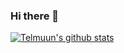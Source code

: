 ### Hi there 👋
[![Telmuun's github stats](https://github-readme-stats.vercel.app/api?username=kyore&count_private=true&show_icons=true&theme=radical)](https://github.com/anuraghazra/github-readme-stats)

<!--
**kyore/kyore** is a ✨ _special_ ✨ repository because its `README.md` (this file) appears on your GitHub profile.


- 🔭 I’m currently working on ...
- 🌱 I’m currently learning ...
- 👯 I’m looking to collaborate on ...
- 🤔 I’m looking for help with ...
- 💬 Ask me about ...
- 📫 How to reach me: ...
- 😄 Pronouns: ...
- ⚡ Fun fact: ...
-->
